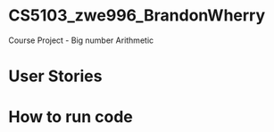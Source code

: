 # CS5103_zwe996_BrandonWherry
Course Project - Big number Arithmetic









# User Stories











# How to run code